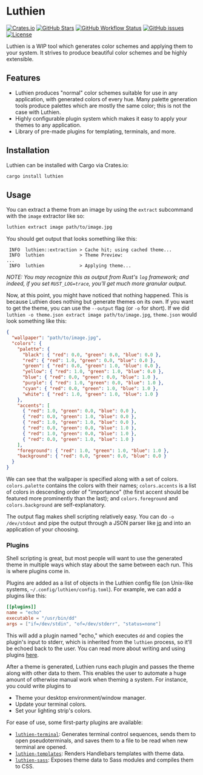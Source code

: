 # Luthien

[![Crates.io](https://img.shields.io/crates/v/luthien)](https://crates.io/crates/luthien)
[![GitHub Stars](https://img.shields.io/github/stars/max-niederman/luthien)](https://github.com/max-niederman/luthien)
[![GitHub Workflow Status](https://img.shields.io/github/workflow/status/max-niederman/luthien/Rust)](https://github.com/max-niederman/luthien/actions)
[![GitHub issues](https://img.shields.io/github/issues/max-niederman/luthien)](https://github.com/max-niederman/luthien/issues)
[![License](https://img.shields.io/crates/l/luthien)](./LICENSE.md)

Luthien is a WIP tool which generates color schemes and applying them to your system. It strives to produce beautiful color schemes and be highly extensible.

## Features

- Luthien produces "normal" color schemes suitable for use in any application, with generated colors of every hue. Many palette generation tools produce palettes which are mostly the same color; this is not the case with Luthien.
- Highly configurable plugin system which makes it easy to apply your themes to any application.
- Library of pre-made plugins for templating, terminals, and more.

## Installation

Luthien can be installed with Cargo via Crates.io:

```bash
cargo install luthien
```

## Usage

You can extract a theme from an image by using the `extract` subcommand with the `image` extractor like so:

```bash
luthien extract image path/to/image.jpg
```

You should get output that looks something like this:

```
 INFO  luthien::extraction > Cache hit; using cached theme...
 INFO  luthien             > Theme Preview:
...
 INFO  luthien             > Applying theme...
```

_NOTE: You may recognize this as output from Rust's `log` framework; and indeed, if you set `RUST_LOG=trace`, you'll get much more granular output._

Now, at this point, you might have noticed that nothing happened. This is because Luthien does nothing but generate themes on its own. If you want to get the theme, you can use the `--output` flag (or `-o` for short). If we did `luthien -o theme.json extract image path/to/image.jpg`, `theme.json` would look something like this:

```json
{
  "wallpaper": "path/to/image.jpg",
  "colors": {
    "palette": {
      "black": { "red": 0.0, "green": 0.0, "blue": 0.0 },
      "red": { "red": 1.0, "green": 0.0, "blue": 0.0 },
      "green": { "red": 0.0, "green": 1.0, "blue": 0.0 },
      "yellow": { "red": 1.0, "green": 1.0, "blue": 0.0 },
      "blue": { "red": 0.0, "green": 0.0, "blue": 1.0 },
      "purple": { "red": 1.0, "green": 0.0, "blue": 1.0 },
      "cyan": { "red": 0.0, "green": 1.0, "blue": 1.0 },
      "white": { "red": 1.0, "green": 1.0, "blue": 1.0 }
    },
    "accents": [
      { "red": 1.0, "green": 0.0, "blue": 0.0 },
      { "red": 0.0, "green": 1.0, "blue": 0.0 },
      { "red": 1.0, "green": 1.0, "blue": 0.0 },
      { "red": 0.0, "green": 0.0, "blue": 1.0 },
      { "red": 1.0, "green": 0.0, "blue": 1.0 },
      { "red": 0.0, "green": 1.0, "blue": 1.0 }
    ],
    "foreground": { "red": 1.0, "green": 1.0, "blue": 1.0 },
    "background": { "red": 0.0, "green": 0.0, "blue": 0.0 }
  }
}
```

We can see that the wallpaper is specified along with a set of colors. `colors.palette` contains the colors with their names; `colors.accents` is a list of colors in descending order of "importance" (the first accent should be featured more prominently than the last); and `colors.foreground` and `colors.background` are self-explanatory.

The output flag makes shell scripting relatively easy. You can do `-o /dev/stdout` and pipe the output through a JSON parser like [jq](https://stedolan.github.io/jq/) and into an application of your choosing.

### Plugins

Shell scripting is great, but most people will want to use the generated theme in multiple ways which stay about the same between each run. This is where plugins come in.

Plugins are added as a list of objects in the Luthien config file (on Unix-like systems, `~/.config/luthien/config.toml`). For example, we can add a plugins like this:

```toml
[[plugins]]
name = "echo"
executable = "/usr/bin/dd"
args = ["if=/dev/stdin", "of=/dev/stderr", "status=none"]
```

This will add a plugin named "echo," which executes `dd` and copies the plugin's input to stderr, which is inherited from the `luthien` process, so it'll be echoed back to the user. You can read more about writing and using plugins [here](https://github.com/max-niederman/luthien/wiki/Using-and-Developing-Plugins).

After a theme is generated, Luthien runs each plugin and passes the theme along with other data to them.
This enables the user to automate a huge amount of otherwise manual work when theming a system. For instance, you could write plugins to

- Theme your desktop environment/window manager.
- Update your terminal colors.
- Set your lighting strip's colors.

For ease of use, some first-party plugins are available:

- [`luthien-terminal`](./plugins/terminal): Generates terminal control sequences, sends them to open pseudoterminals, and saves them to a file to be read when new terminal are opened.
- [`luthien-templates`](./plugins/templates): Renders Handlebars templates with theme data.
- [`luthien-sass`](./plugins/templates): Exposes theme data to Sass modules and compiles them to CSS.
